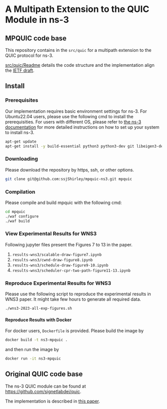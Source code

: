 
A Multipath Extension to the QUIC Module in ns-3
================================


## MPQUIC code base
This repository contains in the `src/quic` for a multipath extension to the QUIC protocol for ns-3.

[src/quic/Readme](https://github.com/ssjShirley/mpquic-ns3/blob/mpquic-1.2/src/quic/README.md) details the code structure and the implementation align the [IETF draft](https://datatracker.ietf.org/doc/draft-ietf-quic-multipath/04/).


<!-- The implementation is described in [this paper](https://arxiv.org/abs/1902.06121). -->

<!-- Please use the issue tracker for bugs/questions. -->


## Install

### Prerequisites ###

Our implementation requires basic environment settings for ns-3. For Ubuntu22.04 users, please use the following cmd to install the prerequisities. For users with different OS, please refer to [the ns-3 documentation](https://www.nsnam.org/documentation/) for more detailed instructions on how to set up your system to install ns-3.

```bash
apt-get update 
apt-get install -y build-essential python3 python3-dev git libeigen3-dev
```

### Downloading ####

Please download the repository by https, ssh, or other options.

```bash
git clone git@github.com:ssjShirley/mpquic-ns3.git mpquic
```

### Compilation ###

Please compile and build mpquic with the following cmd:

```bash
cd mpquic
./waf configure
./waf build
```

### View Experimental Results for WNS3 ###

Following jupyter files present the Figures 7 to 13 in the paper.

1. `results-wns3/scalable-draw-figure7.ipynb`
2. `results-wns3/cwnd-draw-figure8.ipynb`
3. `results-wns3/schedule-draw-figure9-10.ipynb`
4. `results-wns3/scheduler-cpr-two-path-figure11-13.ipynb`


### Reproduce Experimental Results for WNS3 ###

Please use the following script to reproduce the experimental results in WNS3 paper. It might take few hours to generate all required data.
```bash
./wns3-2023-all-exp-figures.sh
```


#### Reproduce Results with Docker ####

For docker users, `Dockerfile` is provided. Please build the image by
```bash
docker build -t ns3-mpquic .
```
and then run the image by
```bash
docker run -it ns3-mpquic
```



## Original QUIC code base
The ns-3 QUIC module can be found at https://github.com/signetlabdei/quic.

The implementation is described in [this paper](https://arxiv.org/abs/1902.06121).
